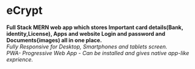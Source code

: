 # eCrypt
**Full Stack MERN web app which stores Important card details(Bank, identity,License), Apps and website Login and password and Documents{images) all in one place.**
<br>
*Fully Responsive for Desktop, Smartphones and tablets screen.*
<br>
*PWA- Progressive Web App - Can be installed and gives native app-like exprience.*

